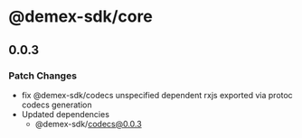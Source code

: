 # @demex-sdk/core

## 0.0.3

### Patch Changes

- fix @demex-sdk/codecs unspecified dependent rxjs exported via protoc codecs generation
- Updated dependencies
  - @demex-sdk/codecs@0.0.3
